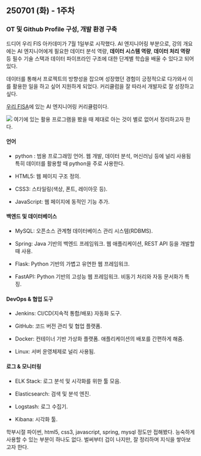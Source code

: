 ## 250701 (화) - 1주차
### OT 및 Github Profile 구성, 개발 환경 구축

드디어 우리 FIS 아카데미가 7월 1일부로 시작했다. AI 엔지니어링 부분으로, 강의 개요에는 AI 엔지니어에게 필요한 데이터 분석 역량, **데이터 시스템 역량**, **데이터 처리 역량** 등 필수 기술 스택과 데이터 파이프라인 구조에 대한 단계별 학습을 배울 수 있다고 되어있다.

데이터를 통해서 프로젝트의 방향성을 잡으며 성장했던 경험이 긍정적으로 다가와서 이를 활용한 일을 하고 싶어 지원하게 되었다. 커리큘럼을 잘 따라서 개발자로 잘 성장하고 싶다.

[우리 FISA](http://www.woorifis.com/kor/peoplelife/futureLab/labInfo)에 있는 AI 엔지니어링 커리큘럼이다.

![](https://i.imgur.com/0YCTjZE.png)
여기에 있는 활용 프로그램을 봤을 때 제대로 아는 것이 별로 없어서 정리하고자 한다.

#### 언어
- python : 범용 프로그래밍 언어. 웹 개발, 데이터 분석, 머신러닝 등에 널리 사용됨
    특히 데이터를 활용할 때 python을 주로 사용한다.
- HTML5: 웹 페이지 구조 정의.

- CSS3: 스타일링(색상, 폰트, 레이아웃 등).

- JavaScript: 웹 페이지에 동적인 기능 추가.

#### 백엔드 및 데이터베이스
- MySQL: 오픈소스 관계형 데이터베이스 관리 시스템(RDBMS).

- Spring: Java 기반의 백엔드 프레임워크. 웹 애플리케이션, REST API 등을 개발할 때 사용.

- Flask: Python 기반의 가볍고 유연한 웹 프레임워크.

- FastAPI: Python 기반의 고성능 웹 프레임워크. 비동기 처리와 자동 문서화가 특징.

#### DevOps & 협업 도구
- Jenkins: CI/CD(지속적 통합/배포) 자동화 도구.

- GitHub: 코드 버전 관리 및 협업 플랫폼.

- Docker: 컨테이너 기반 가상화 플랫폼. 애플리케이션의 배포를 간편하게 해줌.

- Linux: 서버 운영체제로 널리 사용됨.

#### 로그 & 모니터링
- ELK Stack: 로그 분석 및 시각화를 위한 툴 모음.

- Elasticsearch: 검색 및 분석 엔진.

- Logstash: 로그 수집기.

- Kibana: 시각화 툴.


학부시절 파이썬, html5, css3, javascript, spring, mysql 정도만 접해봤다. 능숙하게 사용할 수 있는 부분이 하나도 없다. 벌써부터 겁이 나지만, 잘 정리하며 지식을 쌓아보고자 한다. 